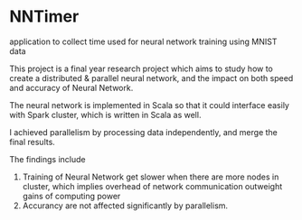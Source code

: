 # NNTimer
application to collect time used for neural network training using MNIST data

This project is a final year research project which aims to study how to create a distributed & parallel neural network, and the impact on both speed and accuracy of Neural Network.

The neural network is implemented in Scala so that it could interface easily with Spark cluster, which is written in Scala as well.

I achieved parallelism by processing data independently, and merge the final results.

The findings include
1. Training of Neural Network get slower when there are more nodes in cluster, which implies overhead of network communication outweight gains of computing power
2. Accurancy are not affected significantly by parallelism.

